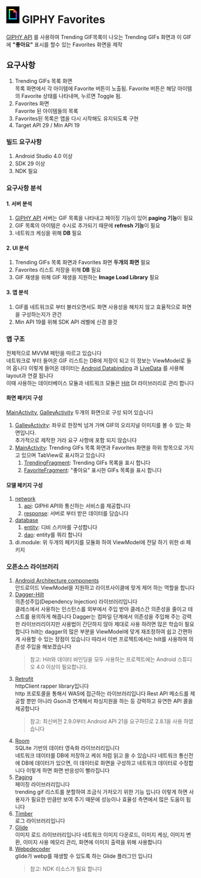 # ![icon](./images/Giphy.PNG) GIPHY Favorites
[GIPHY API](https://developers.giphy.com/docs/api/) 를 사용하여 Trending GIF목록이 나오는 
Trending GIFs 화면과 이 GIF에 **"좋아요"** 표시를 할수 있는 Favorites 화면을 제작

## 요구사항
1. Trending GIFs 목록 화면   
목록 화면에서 각 아이템에 Favorite 버튼이 노출됨.
Favorite 버튼은 해당 아이템의 Favorite 상태를 나타내며, 누르면 Toggle 됨.
2. Favorites 화면   
Favorite 된 아이템들의 목록
3. Favorites된 목록은 앱을 다시 시작해도 유지되도록 구현
4. Target API 29 / Min API 19

### 빌드 요구사항
1. Android Studio 4.0 이상
2. SDK 29 이상
3. NDK 필요

### 요구사항 분석
#### 1. 서버 분석
1. [GIPHY API](https://developers.giphy.com/docs/api/) 서버는 GIF 목록을 나타내고 페이징 기능이 있어 **paging 기능**이 필요
2. GIF 목록의 아이템은 수시로 추가되기 때문에 **refresh 기능**이 필요
3. 네트워크 케싱을 위해 **DB** 필요
#### 2. UI 분석
1. Trending GIFs 목록 화면과 Favorites 화면 **두개의 화면** 필요
2. Favorites 리스트 저장을 위해 **DB** 필요
3. GIF 재생을 위해 GIF 재생을 지원하는 **Image Load Library** 필요
#### 3. 앱 분석
1. GIF를 네트워크로 부터 불러오면서도 화면 사용성을 해치지 않고 효율적으로 화면을 구성하는지가 관건 
2. Min API 19를 위해 SDK API 레벨에 신경 쓸것

### 앱 구조
전체적으로 MVVM 페턴을 따르고 있습니다  
네트워크로 부터 들어온 GIF 리스트는 DB에 저장이 되고 이 정보는 ViewModel로 들어 옵니다
이렇게 들어온 데이터는
[Android Databinding](https://developer.android.com/topic/libraries/data-binding?hl=ko) 과
[LiveData](https://developer.android.com/topic/libraries/architecture/livedata?hl=ko) 를
사용해 layout과 연결 됩니다  
이때 사용하는 데이터베이스 모듈과 네트워크 모듈은 [Hilt](https://developer.android.com/training/dependency-injection/hilt-android)
DI 라이브러리로 관리 합니다

#### 화면  페키지 구성
[MainActivity](./app/src/main/java/com/gondev/giphyfavorites/ui/main/MainActivity.kt), [GalleyActivity](./app/src/main/java/com/gondev/giphyfavorites/ui/gallery/GalleryActivity.kt)
두개의 화면으로 구성 되어 있습니다
1. [GalleyActivity](./app/src/main/java/com/gondev/giphyfavorites/ui/gallery/GalleryActivity.kt): 좌우로 한장씩 넘겨 가며 GIF의 오리지널 이미지를 볼 수 있는 화면입니다.   
추가적으로 제작한 거라 요구 사항에 포함 되지 않습니다
2. [MainActivity](./app/src/main/java/com/gondev/giphyfavorites/ui/main/MainActivity.kt): Trending GIFs 목록 화면과 Favorites 화면을 하위 항목으로 가지고 있으며 TabView로 표시하고 있습니다  
   1. [TrendingFragment](./app/src/main/java/com/gondev/giphyfavorites/ui/main/fragments/trending/TrendingFragment.kt): Trending GIFs 목록을 표시 합니다
   2. [FavoriteFragment](./app/src/main/java/com/gondev/giphyfavorites/ui/main/fragments/trending/TrendingFragment.kt): "좋아요" 표시한 GIFs 목록을 표시 합니다
   
#### 모델  페키지 구성 
1. [network](./app/src/main/java/com/gondev/giphyfavorites/model/network)
   1. [api](./app/src/main/java/com/gondev/giphyfavorites/model/network/api): GIPHI API와 통신하는 서비스를 제공합니다 
   2. [response](./app/src/main/java/com/gondev/giphyfavorites/model/network/response): 서버로 부터 받은 데이터를 담습니다 
2. [database](./app/src/main/java/com/gondev/giphyfavorites/model/database)
   1. [entity](./app/src/main/java/com/gondev/giphyfavorites/model/database/entity): 디비 스키마를 구성합니다 
   2. [dao](./app/src/main/java/com/gondev/giphyfavorites/model/database/dao): entity를 쿼리 합니다 
3. di.module: 위 두개의 페키지를 모듈화 하여 ViewModel에 전달 하기 위한 di 페키지 

### 오픈소스 라이브러리
1. [Android Architecture components](https://developer.android.com/jetpack/androidx/releases/lifecycle)  
안드로이드 ViewModel을 지원하고 라이프사이클에 맞게 제어 하는 역할을 합니다
2. [Dagger-Hilt](https://developer.android.com/training/dependency-injection/hilt-android)  
의존성주입(Dependency Injection) 라이브러리입니다   
클레스에서 사용하는 인스턴스를 외부에서 주입 받아
클레스간 의존성을 줄이고 테스트를 용의하게 해줍니다 Dagger는 컴파일 단계에서 의존성을 주입해 주는 강력한
라이브러리이지만 사용법이 간단하지 않아 제대로 사용 하려면 많은 학습이 필요합니다
hilt는 dagger의 많은 부분을 ViewModel에 맞게 재조정하여 쉽고 간편하게 사용할 수 있는 장점이 있습니다
따라서 이번 프로젝트에서는 hilt를 사용하여 의존성 주입을 해보겠습니다
    > 참고: Hilt와 데이터 바인딩을 모두 사용하는 프로젝트에는 Android 스튜디오 4.0 이상이 필요합니다.
3. [Retrofit](https://square.github.io/retrofit/)   
httpClient rapper library입니다   
http 프로토콜을 통해서 WAS에 접근하는 라이브러리입니다 Rest API 메소드를 제공할 뿐만 아니라
Gson과 연계해서 파싱지원을 하는 등 강력하고 유연한 API 콜을 제공합니다
     > 참고: 최신버전 2.9.0부터 Android API 21을 요구하므로
     2.8.1을 사용 하였습니다
4. [Room](https://developer.android.com/topic/libraries/architecture/room)   
SQLite 기반의 데이터 영속화 라이브러리입니다   
네트워크 데이터를 DB에 저장하고 케쉬 처럼 읽고 쓸 수 있습니다
네트워크 통신전에 DB에 데이터가 있으면, 이 데이터로 화면을 구성하고 네트워크 데이터로 수정합니다
이렇게 하면 화면 반응성이 빨라집니다
5. [Paging](https://developer.android.com/topic/libraries/architecture/paging?hl=ko)   
페이징 라이브러리입니다   
trending gif 리스트를 분할하여 조금식 가저오기 위한 기능 입니다
이렇게 하면 사용자가 필요한 만큼만 보여 주기 때문에 성능이나 효율성 측면에서 많은 도움이 됩니다
6. [Timber](https://github.com/JakeWharton/timber)   
로그 라이브러리입니다
7. [Glide](https://bumptech.github.io/glide/)   
이미지 로드 라이브러리입니다
네트워크 이미지 다운로드, 이미지 케싱, 이미지 변환, 이미지 사용 메모리 관리, 화면에 이미지 출력을 위해 사용합니다
8. [Webpdecoder](https://github.com/zjupure/GlideWebpDecoder)  
glide가 webp를 재생할 수 있도록 하는 Glide 플러그인 입니다
    > 참고: NDK 리소스가 필요 합니다 